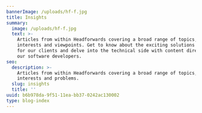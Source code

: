 ```yaml
---
bannerImage: /uploads/hf-f.jpg
title: Insights
summary:
  image: /uploads/hf-f.jpg
  text: >-
    Articles from within Headforwards covering a broad range of topics,
    interests and viewpoints. Get to know about the exciting solutions we build
    for our clients and delve into the technical side with content directly from
    our software developers.
seo:
  description: >-
    Articles from within Headforwards covering a broad range of topics,
    interests and problems.
  slug: insights
  title: ''
uuid: b6b978da-9f51-11ea-bb37-0242ac130002
type: blog-index
---
```


